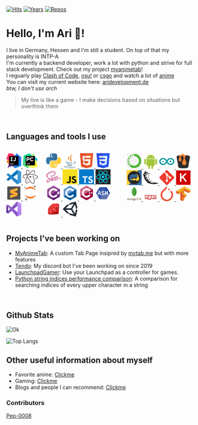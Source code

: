 [![Hits](https://hits.seeyoufarm.com/api/count/incr/badge.svg?url=https%3A%2F%2Fgithub.com%2FAri24-cb24&count_bg=%2379C83D&title_bg=%23555555&icon=github.svg&icon_color=%23FFFFFF&title=Visits&edge_flat=false)](http://aridevelopment.de/california-images)
[![Years](https://badges.pufler.dev/years/Ari24-cb24)](https://aridevelopment.de/california-images)
[![Repos](https://badges.pufler.dev/repos/Ari24-cb24)](https://aridevelopment.de/california-images)

# Hello, I'm Ari 👋!
<div id="introduction">
    <p> 
        I live in Germany, Hessen and I'm still a student. On top of that my personality is INTP-A <br />
	I'm currently a backend developer, work a lot with python and strive for full stack development. Check out my project <a href="https://github.com/Ari24-cb24/myanimetab"> myanimetab</a>! <br/ >
        I reguarly play <a href="https://www.codingame.com/profile/76d944c61045eb5052a2fdb161c9a6882023573">Clash of Code</a>, <a href="https://osu.ppy.sh/users/14357228">osu!</a> or <a href="https://steamcommunity.com/id/ari24_cb24">csgo</a> and watch a lot of <a href="https://proxer.me/user/870918">anime</a> <br />
	You can visit my current website here: <a href="https://aridevelopment.de/"> aridevelopment.de </a> <br />
	    <i> btw, I don't use arch </i>
    </p>
    <blockquote>
	    My live is like a game - I make decisions based on situations but overthink them
    </blockquote>
</div>

<p> ⠀</p>

## Languages and tools I use
<div style="display: flex;flex-direction: row;" id="languages">
    <p align="left">
	<a href="https://www.jetbrains.com/idea/"> <img src="https://github.com/Ari24-cb24/Ari24-cb24/blob/master/ides/intellij-icon.svg" alt="intellij" width="40"> </a>
	<a href="https://www.jetbrains.com/pycharm/"> <img src="https://github.com/Ari24-cb24/Ari24-cb24/blob/master/ides/pycharm-icon.svg" alt="pycharm" width="40"> </a>
	<a href="https://code.visualstudio.com/"> <img src="https://github.com/Ari24-cb24/Ari24-cb24/blob/master/ides/vsc-icon.svg" alt="vsc" width="40"> </a>
	<a href="https://atom.io/"> <img src="https://github.com/Ari24-cb24/Ari24-cb24/blob/master/ides/atom-icon.svg" alt="atom" width="40"> </a>
	<a href="https://www.sublimetext.com/3"> <img src="https://github.com/Ari24-cb24/Ari24-cb24/blob/master/ides/sublime3-icon.svg" alt="sublime3" width="40"> </a>
	<a href="https://jupyter.org/"> <img src="https://github.com/Ari24-cb24/Ari24-cb24/blob/master/ides/jupyter-icon.svg" alt="jupyter" width="40"> </a>
	<a href="https://visualstudio.microsoft.com/"> <img src="https://github.com/Ari24-cb24/Ari24-cb24/blob/master/ides/visualstudio-icon.svg" alt="visualstudio" width="40"> </a>    
    </p>
    <p align="left">
	<a href="#"> <img src="https://github.com/Ari24-cb24/Ari24-cb24/blob/master/languages/python-icon.svg" alt="python" width="40"> </a>
	<a href="#"> <img src="https://github.com/Ari24-cb24/Ari24-cb24/blob/master/languages/java-icon.svg" alt="java" width="40"> </a>
	<a href="#"> <img src="https://github.com/Ari24-cb24/Ari24-cb24/blob/master/languages/html5-icon.svg" alt="html5" width="40"> </a>
	<a href="#"> <img src="https://github.com/Ari24-cb24/Ari24-cb24/blob/master/languages/css3-icon.svg" alt="css3" width="40"> </a>
	<a href="#"> <img src="https://github.com/Ari24-cb24/Ari24-cb24/blob/master/languages/sass-icon.svg" alt="sass" width="40"> </a>
	<a href="#"> <img src="https://github.com/Ari24-cb24/Ari24-cb24/blob/master/languages/javascript-icon.svg" alt="javascript" width="40"> </a>
	<a href="#"> <img src="https://github.com/Ari24-cb24/Ari24-cb24/blob/master/languages/typescriptlang-icon.svg" alt="typescriptlang" width="40"> </a>
	<a href="#"> <img src="https://github.com/Ari24-cb24/Ari24-cb24/blob/master/languages/react-icon.svg" alt="reactjs" width="40"> </a>
	<a href="#"> <img src="https://github.com/Ari24-cb24/Ari24-cb24/blob/master/languages/csharp-icon.svg" alt="csharp" width="40"> </a>
	<a href="#"> <img src="https://github.com/Ari24-cb24/Ari24-cb24/blob/master/languages/c-icon.svg" alt="c" width="40"> </a>
        <a href="#"> <img src="https://github.com/Ari24-cb24/Ari24-cb24/blob/master/languages/cplusplus-icon.svg" alt="cplusplus" width="40"> </a>
        <a href="#"> <img src="https://github.com/Ari24-cb24/Ari24-cb24/blob/master/languages/asm-icon.svg" alt="asm" width="40"> </a>
	<a href="#"> <img src="https://github.com/Ari24-cb24/Ari24-cb24/blob/master/languages/ruby-icon.svg" alt="ruby" width="40"> </a>
        <a href=""> <img  alt="unity3d" src="https://github.com/Ari24-cb24/Ari24-cb24/blob/master/languages/unity3d-icon.svg" width="40"> </a>
    </p>
    <p align="left">
	<a href=""> <img  alt="anaconda" src="https://github.com/Ari24-cb24/Ari24-cb24/blob/master/libraries/anaconda-icon.svg" width="40"> </a>
        <a href=""> <img  alt="android" src="https://github.com/Ari24-cb24/Ari24-cb24/blob/master/libraries/android-icon.svg" width="40"> </a>
        <a href=""> <img  alt="arduino" src="https://github.com/Ari24-cb24/Ari24-cb24/blob/master/libraries/arduino-icon.svg" width="40"> </a>
        <a href=""> <img  alt="bukkit" src="https://github.com/Ari24-cb24/Ari24-cb24/blob/master/libraries/bukkit-icon.svg" width="40"> </a>
        <a href=""> <img  alt="discordpy" src="https://github.com/Ari24-cb24/Ari24-cb24/blob/master/libraries/discordpy-icon.svg" width="40"> </a>
        <a href=""> <img  alt="flask" src="https://github.com/Ari24-cb24/Ari24-cb24/blob/master/libraries/flask-icon.svg" width="40"> </a>
        <a href=""> <img  alt="git" src="https://github.com/Ari24-cb24/Ari24-cb24/blob/master/libraries/git-icon.svg" width="40"> </a>
        <a href=""> <img  alt="keras" src="https://github.com/Ari24-cb24/Ari24-cb24/blob/master/libraries/keras-icon.svg" width="40"> </a>
        <a href=""> <img  alt="mongodb" src="https://github.com/Ari24-cb24/Ari24-cb24/blob/master/libraries/mongodb-icon.svg" width="40"> </a>
        <a href=""> <img  alt="npm" src="https://github.com/Ari24-cb24/Ari24-cb24/blob/master/libraries/npm-icon.svg" width="40"> </a>
        <a href=""> <img  alt="pytorch" src="https://github.com/Ari24-cb24/Ari24-cb24/blob/master/libraries/pytorch-icon.svg" width="40"> </a>
        <a href=""> <img  alt="tensorflow" src="https://github.com/Ari24-cb24/Ari24-cb24/blob/master/libraries/tensorflow-icon.svg" width="40"> </a>
    </p>
</div>

<p> </p>

## Projects I've been working on
- [MyAnimeTab](https://github.com/aridevelopment-de/myanimetab): A custom Tab Page insipred by [mytab.me](https://mytab.me/) but with more features
- [Tendo](https://github.com/aridevelopment-de/): My discord bot I've been working on since 2019
- [LaunchpadGamer](https://github.com/Ari24-cb24/LaunchpadGamer): Use your Launchpad as a controller for games.
- [Python string indices performance comparison](https://gist.github.com/Ari24-cb24/14b2daf10db68d09479b15851bd230eb): A comparison for searching indices of every upper character in a string

<p> ⠀</p>

## Github Stats

![Ok](https://github-readme-stats-nine-delta-63.vercel.app/api?username=Ari24-cb24&count_private=true&show_icons=true&theme=radical)

![Top Langs](https://github-readme-stats-nine-delta-63.vercel.app/api/top-langs/?username=Ari24-cb24&layout=compact&theme=radical&count_private=true)  

<p> </p>

## Other useful information about myself

- Favorite anime: [Clickme](https://github.com/Ari24-cb24/Ari24-cb24/blob/master/favorite-anime.md)
- Gaming: [Clickme](https://github.com/Ari24-cb24/Ari24-cb24/blob/master/gaming_thingies.md)
- Blogs and people I can recommend: [Clickme](https://github.com/Ari24-cb24/Ari24-cb24/blob/master/recommended_bloggos_and_people.md)

<p> </p>

### Contributors

[Pep-0008](https://www.youtube.com/watch?v=hgI0p1zf31k&ab_channel=PythonDiscord)

